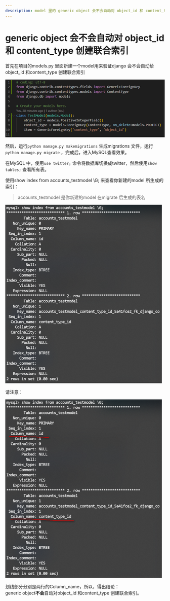 ```yaml
---
description: model 里的 generic object 会不会自动对 object_id 和 content_type 创建联合索引
---
```


# generic object 会不会自动对 object\_id 和 content\_type 创建联合索引

首先在项目的models.py 里面新建一个model用来验证django 会不会自动给object\_id 和content\_type 创建联合索引

![models.py](.gitbook/assets/tu-pian-%20%2817%29.png)



然后，运行`python manage.py makemigrations` 生成migrations 文件，运行`python manage.py migrate` ，完成后，进入MySQL查看效果。

在MySQL 中，使用`use twitter;` 命令将数据库切换成twitter，然后使用`show tables;` 查看所有表。

使用show index from accounts\_testmodel \G; 来查看你新建的model 所生成的索引：

> accounts\_testmodel 是你新建的model 在migrate 后生成的表名

![mysql](.gitbook/assets/tu-pian-%20%2814%29.png)

请注意：

![](.gitbook/assets/tu-pian-%20%2816%29.png)

划线部分分别是两行的Column\_name，所以，得出结论：  
generic object**不会**自动对object\_id 和content\_type 创建联合索引。






